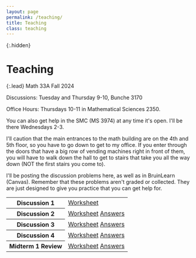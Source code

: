 ```yaml
---
layout: page
permalink: /teaching/
title: Teaching
class: teaching
---
```


{:.hidden}
# Teaching

{:.lead}
Math 33A Fall 2024

Discussions: Tuesday and Thursday 9-10, Bunche 3170

Office Hours: Thursdays 10-11 in Mathematical Sciences 2350.

You can also get help in the SMC (MS 3974) at any time it's open. I'll be there Wednesdays 2-3.

I'll caution that the main entrances to the math building are on the 4th and 5th floor, so you have to go down to get to my office. If you enter through the doors that have a big row of vending machines right in front of them, you will have to walk down the hall to get to stairs that take you all the way down (NOT the first stairs you come to).

I'll be posting the discussion problems here, as well as in BruinLearn (Canvas). Remember that these problems aren't graded or collected. They are just designed to give you practice that you can get help for.

<table>
  <tr> <th>Discussion 1</th> <td><a href="/assets/33A-Worksheet1-F24.pdf"><i class="far fa-file-pdf" aria-hidden="true"></i> Worksheet</a></td></tr>
  <tr> <th>Discussion 2</th> <td><a href="/assets/33A-Worksheet2-F24.pdf"><i class="far fa-file-pdf" aria-hidden="true"></i> Worksheet</a> <a href="/assets/33A-Worksheet2-Answers-F24.pdf"><i class="far fa-file-pdf" aria-hidden="true"></i> Answers</a></td></tr>
  <tr> <th>Discussion 3</th> <td><a href="/assets/33A-Worksheet3-F24.pdf"><i class="far fa-file-pdf" aria-hidden="true"></i> Worksheet</a> <a href="/assets/33A-Worksheet3-Answers-F24.pdf"><i class="far fa-file-pdf" aria-hidden="true"></i> Answers</a></td></tr>
  <tr> <th>Discussion 4</th> <td><a href="/assets/33A-Worksheet4-F24.pdf"><i class="far fa-file-pdf" aria-hidden="true"></i> Worksheet</a> <a href="/assets/33A-Worksheet4-Answers-F24.pdf"><i class="far fa-file-pdf" aria-hidden="true"></i> Answers</a></td></tr>
  <tr> <th>Midterm 1 Review</th> <td><a href="/assets/33A-Midterm1-Review.pdf"><i class="far fa-file-pdf" aria-hidden="true"></i> Worksheet</a> <a href="/assets/33A-Midterm1-Review-Solutions.pdf"><i class="far fa-file-pdf" aria-hidden="true"></i> Answers</a></td></tr>
</table>

